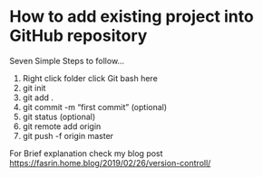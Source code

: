 # How to add existing project into GitHub repository

Seven Simple Steps to follow…

01. Right click folder click Git bash here
02. git init
03. git add .
04. git commit -m “first commit” (optional)
05. git status (optional)
06. git remote add origin
07. git push -f origin master

For Brief explanation check my blog post https://fasrin.home.blog/2019/02/26/version-controll/
